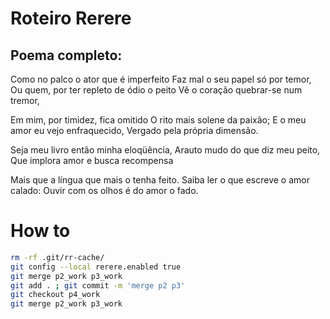 # Roteiro Rerere


## Poema completo:

Como no palco o ator que é imperfeito
Faz mal o seu papel só por temor,
Ou quem, por ter repleto de ódio o peito
Vê o coração quebrar-se num tremor,

Em mim, por timidez, fica omitido
O rito mais solene da paixão;
E o meu amor eu vejo enfraquecido,
Vergado pela própria dimensão.

Seja meu livro então minha eloqüência,
Arauto mudo do que diz meu peito,
Que implora amor e busca recompensa

Mais que a língua que mais o tenha feito.
Saiba ler o que escreve o amor calado:
Ouvir com os olhos é do amor o fado.

# How to

```sh
rm -rf .git/rr-cache/
git config --local rerere.enabled true
git merge p2_work p3_work
git add . ; git commit -m 'merge p2 p3'
git checkout p4_work
git merge p2_work p3_work
```


